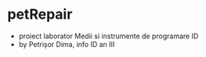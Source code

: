 # petRepair
* proiect laborator Medii si instrumente de programare ID
* by Petrișor Dima, info ID an III
